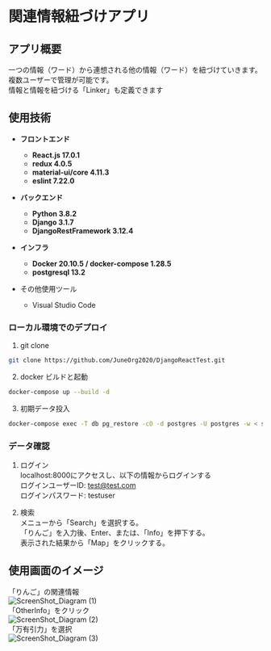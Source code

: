 # 関連情報紐づけアプリ

## アプリ概要

一つの情報（ワード）から連想される他の情報（ワード）を紐づけていきます。<br>
複数ユーザーで管理が可能です。<br>
情報と情報を紐づける「Linker」も定義できます<br>

## 使用技術

* __フロントエンド__
  * __React.js 17.0.1__
  * __redux 4.0.5__
  * __material-ui/core 4.11.3__
  * __eslint 7.22.0__

* __バックエンド__
  * __Python 3.8.2__
  * __Django 3.1.7__
  * __DjangoRestFramework 3.12.4__

* __インフラ__
  * __Docker 20.10.5 / docker-compose 1.28.5__
  * __postgresql 13.2__

* その他使用ツール
  * Visual Studio Code


### ローカル環境でのデプロイ
1.  git clone
```bash
git clone https://github.com/JuneOrg2020/DjangoReactTest.git
```

2.  docker ビルドと起動
```bash
docker-compose up --build -d
```

3.  初期データ投入
```bash
docker-compose exec -T db pg_restore -cO -d postgres -U postgres -w < sampleData
```

### データ確認

1. ログイン<br>
localhost:8000にアクセスし、以下の情報からログインする<br>
ログインユーザーID: test@test.com <br>
ログインパスワード: testuser <br>

2. 検索<br>
メニューから「Search」を選択する。<br>
「りんご」を入力後、Enter、または、「Info」を押下する。<br>
表示された結果から「Map」をクリックする。



## 使用画面のイメージ
「りんご」の関連情報 <br>
![ScreenShot_Diagram (1)](https://user-images.githubusercontent.com/64642177/114655831-f7b43580-9d27-11eb-8258-310be2427e16.png)<br>
「OtherInfo」をクリック <br>
![ScreenShot_Diagram (2)](https://user-images.githubusercontent.com/64642177/114655843-fbe05300-9d27-11eb-8404-8a294bda84da.png)<br>
「万有引力」を選択 <br>
![ScreenShot_Diagram (3)](https://user-images.githubusercontent.com/64642177/114655859-ff73da00-9d27-11eb-923b-075484a9ac95.png)
